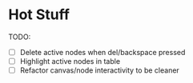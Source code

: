 # Hot Stuff

TODO:
- [ ] Delete active nodes when del/backspace pressed
- [ ] Highlight active nodes in table
- [ ] Refactor canvas/node interactivity to be cleaner
